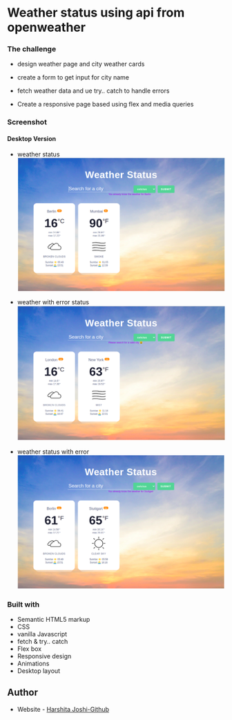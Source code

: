 # Weather status using api from openweather

### The challenge

- design weather page and city weather cards

- create a form to get input for city name

- fetch weather data and ue try.. catch to handle errors

- Create a responsive page based using flex and media queries

### Screenshot

#### Desktop Version

- weather status
  ![Desktop Layout](./shot2.png)

- weather with error status
  ![Desktop Layout](./shot5.png)
- weather status with error
  ![Desktop Layout](./shot3.png)

### Built with

- Semantic HTML5 markup
- CSS
- vanilla Javascript
- fetch & try.. catch
- Flex box
- Responsive design
- Animations
- Desktop layout

## Author

- Website - [Harshita Joshi-Github](https://github.com/harshita1225)

